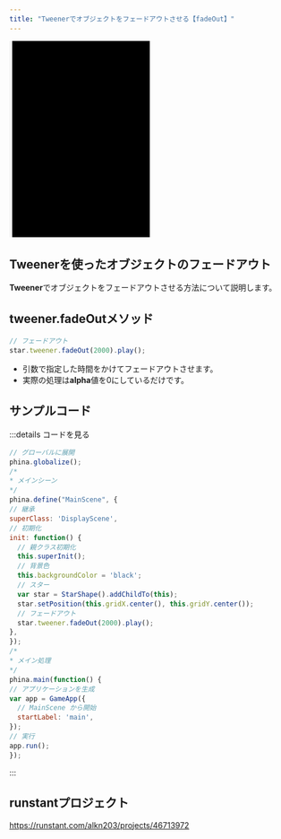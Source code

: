 ```yaml
---
title: "Tweenerでオブジェクトをフェードアウトさせる【fadeOut】"
---
```


![tweener-fadeout](/images/tweener-fadeout.gif)

## Tweenerを使ったオブジェクトのフェードアウト
**Tweener**でオブジェクトをフェードアウトさせる方法について説明します。

## tweener.fadeOutメソッド

```js
// フェードアウト
star.tweener.fadeOut(2000).play();
```

* 引数で指定した時間をかけてフェードアウトさせます。
* 実際の処理は**alpha**値を0にしているだけです。

## サンプルコード
:::details コードを見る
```js
// グローバルに展開
phina.globalize();
/*
* メインシーン
*/
phina.define("MainScene", {
// 継承
superClass: 'DisplayScene',
// 初期化
init: function() {
  // 親クラス初期化
  this.superInit();
  // 背景色
  this.backgroundColor = 'black';
  // スター
  var star = StarShape().addChildTo(this);
  star.setPosition(this.gridX.center(), this.gridY.center());
  // フェードアウト
  star.tweener.fadeOut(2000).play();
},
});
/*
* メイン処理
*/
phina.main(function() {
// アプリケーションを生成
var app = GameApp({
  // MainScene から開始
  startLabel: 'main',
});
// 実行
app.run();
});
```
:::

## runstantプロジェクト
https://runstant.com/alkn203/projects/46713972